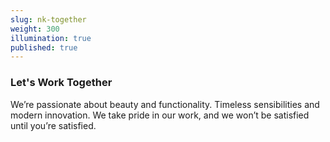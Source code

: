 ```yaml
---
slug: nk-together
weight: 300
illumination: true
published: true
---
```

### Let's Work Together

We’re passionate about beauty and functionality. Timeless sensibilities and
modern innovation. We take pride in our work, and we won’t be satisfied until
you’re satisfied.
